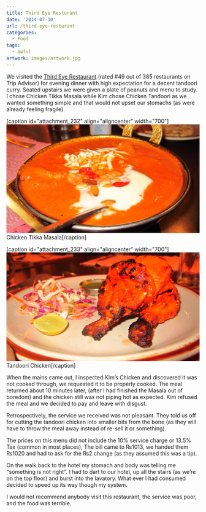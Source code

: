 ```yaml
---
title: Third Eye Resturant
date: '2014-07-10'
url: /third-eye-resturant
categories:
  - Food
tags:
  - awful
artwork: images/artwork.jpg
---
```


We visited the [Third Eye Restaurant](http://www.tripadvisor.co.uk/Restaurant_Review-g293890-d1156626-Reviews-Third_Eye_Restaurant-Kathmandu_Kathmandu_Valley_Bagmati_Zone_Central_Region.html#REVIEWS) (rated #49 out of 385 restaurants on Trip Advisor) for evening dinner with high expectation for a decent tandoori curry. Seated upstairs we were given a plate of peanuts and menu to study. I chose Chicken Tikka Masala while Kim chose Chicken Tandoori as we wanted something simple and that would not upset our stomachs (as were already feeling fragile).

\[caption id="attachment\_232" align="aligncenter" width="700"\][![Chicken Tikka Masala](images/IMG_2892-1024x575.jpg)](http://gonetraveling.me/wp-content/uploads/2014/07/IMG_2892.jpg) Chicken Tikka Masala\[/caption\]

\[caption id="attachment\_233" align="aligncenter" width="700"\][![Tandoori Chicken](images/IMG_2891-1024x575.jpg)](http://gonetraveling.me/wp-content/uploads/2014/07/IMG_2891.jpg) Tandoori Chicken\[/caption\]

When the mains came out, I inspected Kim’s Chicken and discovered it was not cooked through, we requested it to be properly cooked. The meal returned about 10 minutes later, (after I had finished the Masala out of boredom) and the chicken still was not piping hot as expected. Kim refused the meal and we decided to pay and leave with disgust.

Retrospectively, the service we received was not pleasant. They told us off for cutting the tandoori chicken into smaller bits from the bone (as they will have to throw the meal away instead of re-sell it or something).

The prices on this menu did not include the 10% service charge or 13.5% Tax (common in most places), The bill came to ₨1013, we handed them ₨1020 and had to ask for the ₨2 change (as they assumed this was a tip).

On the walk back to the hotel my stomach and body was telling me "something is not right". I had to dart to our hotel, up all the stairs (as we’re on the top floor) and burst into the lavatory. What ever I had consumed decided to speed up its way though my system.

I would not recommend anybody visit this restaurant, the service was poor, and the food was terrible.
